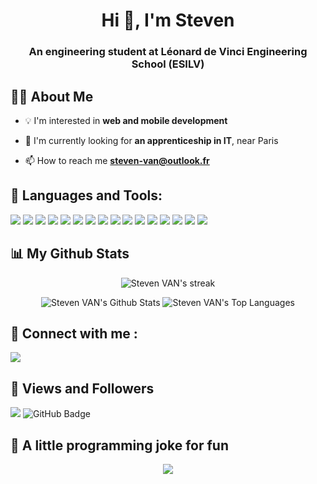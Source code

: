 <h1 align="center">Hi 👋, I'm Steven</h1>
<h3 align="center">An engineering student at Léonard de Vinci Engineering School (ESILV)</h3>

## 🙋‍♂️ About Me

- 💡 I'm interested in **web and mobile development** 

- 💼 I'm currently looking for **an apprenticeship in IT**, near Paris

- 📫 How to reach me **steven-van@outlook.fr**

## 🚀 Languages and Tools:

<p>
<img src="https://img.shields.io/badge/html5-%23E34F26.svg?style=for-the-badge&logo=html5&logoColor=white">
<img src="https://img.shields.io/badge/css3-%231572B6.svg?style=for-the-badge&logo=css3&logoColor=white">
<img src="https://img.shields.io/badge/tailwindcss-%2338B2AC.svg?style=for-the-badge&logo=tailwind-css&logoColor=white">
<img src="https://img.shields.io/badge/bootstrap-%23563D7C.svg?style=for-the-badge&logo=bootstrap&logoColor=white">
<img src="https://img.shields.io/badge/javascript-%23323330.svg?style=for-the-badge&logo=javascript&logoColor=%23F7DF1E">
<img src="https://img.shields.io/badge/svelte-%23f1413d.svg?style=for-the-badge&logo=svelte&logoColor=white">
<img src="https://img.shields.io/badge/react-%2320232a.svg?style=for-the-badge&logo=react&logoColor=%2361DAFB">
<img src="https://img.shields.io/badge/-cypress-%23E5E5E5?style=for-the-badge&logo=cypress&logoColor=058a5e">
<img src="https://img.shields.io/badge/green%20sock-88CE02?style=for-the-badge&logo=greensock&logoColor=white">

<img src="https://img.shields.io/badge/c%23-%23239120.svg?style=for-the-badge&logo=c-sharp&logoColor=white">
<img src="https://img.shields.io/badge/c++-%2300599C.svg?style=for-the-badge&logo=c%2B%2B&logoColor=white">
<img src="https://img.shields.io/badge/ruby-%23CC342D.svg?style=for-the-badge&logo=ruby&logoColor=white">

<img src="https://img.shields.io/badge/java-%23ED8B00.svg?style=for-the-badge&logo=java&logoColor=white">
<img src="https://img.shields.io/badge/python-3670A0?style=for-the-badge&logo=python&logoColor=ffdd54">
<img src="https://img.shields.io/badge/git-%23F05033.svg?style=for-the-badge&logo=git&logoColor=white">
<img src="https://img.shields.io/badge/shell_script-%23121011.svg?style=for-the-badge&logo=gnu-bash&logoColor=white">
</p>

## 📊 My Github Stats

<p align="center">
<img title="🔥 Get streak stats for your profile at git.io/streak-stats" alt="Steven VAN's streak" src="https://github-readme-streak-stats.herokuapp.com/?user=steven-van&theme=black-ice&hide_border=true&stroke=0000&background=060A0CD0"/>
</p>

<p align="center">
<img alt="Steven VAN's Github Stats" src="https://github-readme-stats.vercel.app/api?username=steven-van&show_icons=true&count_private=true&theme=react&hide_border=true&bg_color=0D1117" />
<img alt="Steven VAN's Top Languages" src="https://github-readme-stats.vercel.app/api/top-langs/?username=steven-van&langs_count=8&count_private=true&layout=compact&theme=react&hide_border=true&bg_color=0D1117" />
</p>

## 🔗 Connect with me :

<a href = "https://www.linkedin.com/in/van-steven/"><img src="https://img.icons8.com/fluent/48/000000/linkedin.png"></a>

## 👀 Views and Followers

<p>
<img src="https://komarev.com/ghpvc/?username=steven-van">
<img src="https://img.shields.io/github/followers/steven-van?label=Followers&style=social" alt="GitHub Badge"></a>
</p>

## 🤡 A little programming joke for fun

<p align="center">
<img src="https://readme-jokes.vercel.app/api?theme=react" />
</p>
